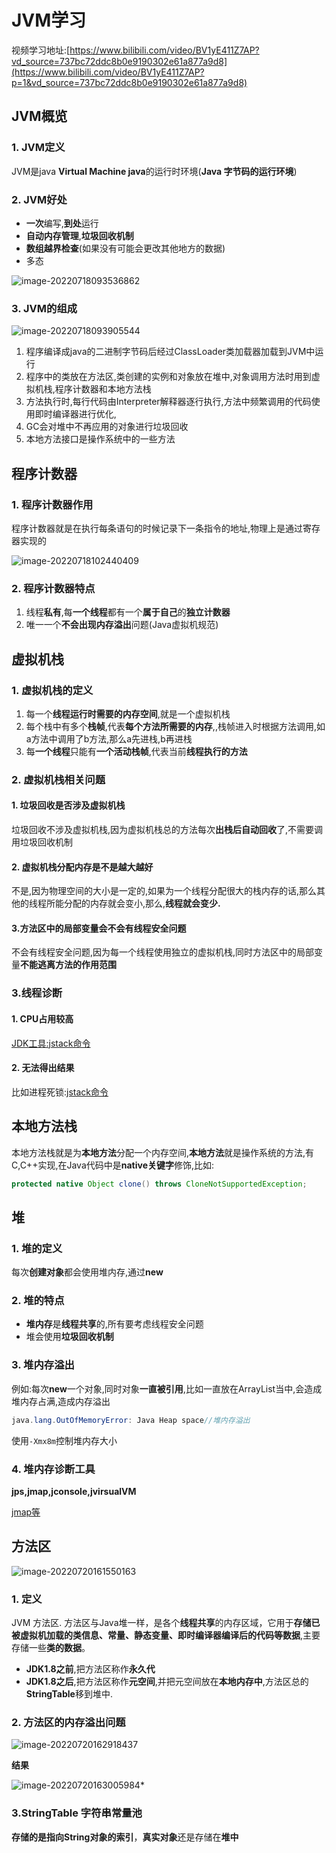# JVM学习

视频学习地址:[https://www.bilibili.com/video/BV1yE411Z7AP?vd_source=737bc72ddc8b0e9190302e61a877a9d8](https://www.bilibili.com/video/BV1yE411Z7AP?p=1&vd_source=737bc72ddc8b0e9190302e61a877a9d8)



## JVM概览

### 1. JVM定义

JVM是java **Virtual Machine java**的运行时环境(**Java 字节码的运行环境**)

### 2. JVM好处

- **一次**编写,**到处**运行
- **自动内存管理**,**垃圾回收机制**
- **数组越界检查**(如果没有可能会更改其他地方的数据)
- 多态



![image-20220718093536862](https://s2.loli.net/2022/07/18/5yPwYSsg7GiFCEQ.png)



### 3. JVM的组成

![image-20220718093905544](https://s2.loli.net/2022/07/18/1qtopOh3JITkH7z.png)

1. 程序编译成java的二进制字节码后经过ClassLoader类加载器加载到JVM中运行
2. 程序中的类放在方法区,类创建的实例和对象放在堆中,对象调用方法时用到虚拟机栈,程序计数器和本地方法栈
3. 方法执行时,每行代码由Interpreter解释器逐行执行,方法中频繁调用的代码使用即时编译器进行优化,
4. GC会对堆中不再应用的对象进行垃圾回收
5. 本地方法接口是操作系统中的一些方法



## 程序计数器

### 1. 程序计数器作用

程序计数器就是在执行每条语句的时候记录下一条指令的地址,物理上是通过寄存器实现的

![image-20220718102440409](https://s2.loli.net/2022/07/18/rEkPq1HKTMbc7Xf.png)



### 2. 程序计数器特点

1. 线程**私有**,每**一个线程**都有一个**属于自己**的**独立计数器**
2. 唯一一个**不会出现内存溢出**问题(Java虚拟机规范)



## 虚拟机栈

### 1. 虚拟机栈的定义

1. 每一个**线程运行时需要的内存空间**,就是一个虚拟机栈
2. 每个栈中有多个**栈帧**,代表**每个方法所需要的内存**,,栈帧进入时根据方法调用,如a方法中调用了b方法,那么a先进栈,b再进栈
3. 每**一个线程**只能有**一个活动栈帧**,代表当前**线程执行的方法**



### 2. 虚拟机栈相关问题

#### 1. 垃圾回收是否涉及虚拟机栈

垃圾回收不涉及虚拟机栈,因为虚拟机栈总的方法每次**出栈后自动回收**了,不需要调用垃圾回收机制



#### 2. 虚拟机栈分配内存是不是越大越好

不是,因为物理空间的大小是一定的,如果为一个线程分配很大的栈内存的话,那么其他的线程所能分配的内存就会变小,那么,**线程就会变少.**



#### 3.方法区中的局部变量会不会有线程安全问题

不会有线程安全问题,因为每一个线程使用独立的虚拟机栈,同时方法区中的局部变量**不能逃离方法的作用范围**



### 3.线程诊断

#### 1. CPU占用较高

[JDK工具:jstack命令](https://www.bilibili.com/video/BV1yE411Z7AP?p=14&spm_id_from=pageDriver&vd_source=737bc72ddc8b0e9190302e61a877a9d8)



#### 2. 无法得出结果

比如进程死锁:[jstack命令](https://www.bilibili.com/video/BV1yE411Z7AP?p=15&spm_id_from=pageDriver&vd_source=737bc72ddc8b0e9190302e61a877a9d8)



## 本地方法栈

本地方法栈就是为**本地方法**分配一个内存空间,**本地方法**就是操作系统的方法,有C,C++实现,在Java代码中是**native关键字**修饰,比如:

```java
protected native Object clone() throws CloneNotSupportedException;
```



## 堆

### 1. 堆的定义

每次**创建对象**都会使用堆内存,通过**new**



### 2. 堆的特点

- **堆内存**是**线程共享**的,所有要考虑线程安全问题
- 堆会使用**垃圾回收机制**



### 3. 堆内存溢出

例如:每次**new**一个对象,同时对象**一直被引用**,比如一直放在ArrayList当中,会造成堆内存占满,造成内存溢出

```java
java.lang.OutOfMemoryError: Java Heap space//堆内存溢出
```

使用`-Xmx8m`控制堆内存大小



### 4. 堆内存诊断工具

**jps,jmap,jconsole,jvirsualVM**

[jmap等](https://www.bilibili.com/video/BV1yE411Z7AP?p=19&vd_source=737bc72ddc8b0e9190302e61a877a9d8)



## 方法区

![image-20220720161550163](https://s2.loli.net/2022/07/20/AFCWlf1k8hdVytq.png)

### 1. 定义

JVM 方法区. 方法区与Java堆一样，是各个**线程共享**的内存区域，它用于**存储已被虚拟机加载的类信息、常量、静态变量、即时编译器编译后的代码等数据**,主要存储一些**类的数据**。

- **JDK1.8之前**,把方法区称作**永久代**
- **JDK1.8之后**,把方法区称作**元空间**,并把元空间放在**本地内存中**,方法区总的**StringTable**移到堆中.



### 2. 方法区的内存溢出问题

![image-20220720162918437](https://s2.loli.net/2022/07/20/dQpJtkZNwr1gf2W.png)

**结果**

![image-20220720163005984](https://s2.loli.net/2022/07/20/KnqEAUbBro1xHWP.png)*



### 3.StringTable 字符串常量池

**存储的是指向String对象的索引**，**真实对象**还是存储在**堆中**




